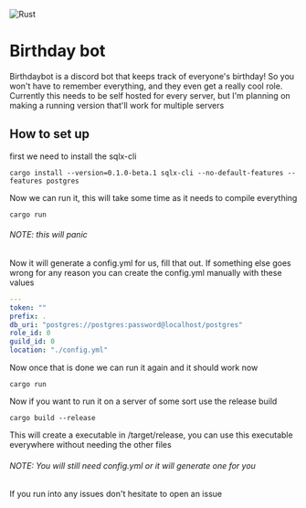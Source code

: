 ![Rust](https://github.com/DankDumpster/birthday-bot/workflows/Build/badge.svg)
# Birthday bot
Birthdaybot is a discord bot that keeps track of everyone's birthday! So you won't have to remember everything, 
and they even get a really cool role. Currently this needs to be self hosted for every server,
but I'm planning on making a running version that'll work for multiple servers

## How to set up

first we need to install the sqlx-cli
```shell script
cargo install --version=0.1.0-beta.1 sqlx-cli --no-default-features --features postgres
```

Now we can run it, this will take some time as it needs to compile everything
```shell script
cargo run
```
###### NOTE: this will panic

Now it will generate a config.yml for us, fill that out. If something else goes wrong for any reason you can create the config.yml manually with these values
```yaml
---
token: ""
prefix: .
db_uri: "postgres://postgres:password@localhost/postgres"
role_id: 0
guild_id: 0
location: "./config.yml"
```

Now once that is done we can run it again and it should work now
```shell script
cargo run
```

Now if you want to run it on a server of some sort use the release build
```shell script
cargo build --release
```
This will create a executable in /target/release, you can use this executable everywhere without needing the other files
###### NOTE: You will still need config.yml or it will generate one for you

If you run into any issues don't hesitate to open an issue

